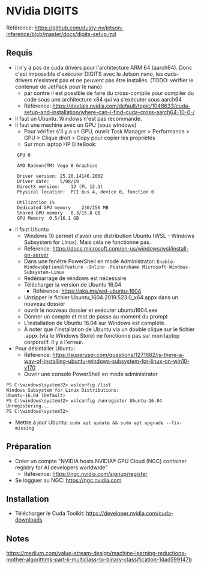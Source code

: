 # NVidia DIGITS
Référence: <https://github.com/dusty-nv/jetson-inference/blob/master/docs/digits-setup.md>

## Requis
* il n'y a pas de cuda drivers pour l'architecture ARM 64 (aarch64). Donc c'est impossible d'exécuter DIGITS avec le Jetson nano, les cuda-drivers n'existent pas et ne peuvent pas être installés. (TODO: vérifier le contenue de JetPack pour le nano) 
  * par contre il est possible de faire du cross-compile pour compiler du code sous une architecture x84 qui va s'exécuter sous aarch64
  * Référence: <https://devtalk.nvidia.com/default/topic/1048633/cuda-setup-and-installation/where-can-i-find-cuda-cross-aarch64-10-0-/>
* Il faut un Ubuntu. Windows n'est pas recommandé.
* Il faut une machine avec un GPU (sous windows)
  * Pour vérifier s'il y a un GPU, ouvrir Task Manager > Performance > GPU > Clique droit > Copy pour copier les propriétés
  * Sur mon laptop HP EliteBook: 
```
	GPU 0

	AMD Radeon(TM) Vega 8 Graphics

	Driver version:	25.20.14146.2002
	Driver date:	5/08/19
	DirectX version:	12 (FL 12.1)
	Physical location:	PCI bus 4, device 0, function 0

	Utilization	1%
	Dedicated GPU memory	230/256 MB
	Shared GPU memory	0.3/15.8 GB
	GPU Memory	0.5/16.1 GB
```

* Il faut Ubuntu
  * Windows 10 permet d'avoir une distribution Ubuntu (WSL - Windows Subsystem for Linux). Mais cela ne fonctionne pas. 
  * Référence: <https://docs.microsoft.com/en-us/windows/wsl/install-on-server>
  * Dans une fenêtre PowerShell en mode Administrator: 
  `Enable-WindowsOptionalFeature -Online -FeatureName Microsoft-Windows-Subsystem-Linux`
  * Redémarrage de windows est nécessaire
  * Télécharger la version de Ubuntu 16.04
    * Référence: <https://aka.ms/wsl-ubuntu-1604>
  * Unzipper le fichier Ubuntu_1604.2019.523.0_x64.appx dans un nouveau dossier
  * ouvrir le nouveau dossier et exécuter ubuntu1604.exe
  * Donner un compte et mot de passe au moment du prompt
  * L'installation de Ubuntu 16.04 sur Windows est complété. 
  * À noter que l'installation de Ubuntu via un double clique sur le fichier .appx (via le Windows Store) ne fonctionne pas sur mon laptop corporatif. Il y a l'erreur.
* Pour désintaller Ubuntu: 
  * Référence: <https://superuser.com/questions/1271682/is-there-a-way-of-installing-ubuntu-windows-subsystem-for-linux-on-win10-v170>
  * Ouvrir une console PowerShell en mode administrator
```
PS C:\windows\system32> wslconfig /list
Windows Subsystem for Linux Distributions:
Ubuntu-16.04 (Default)
PS C:\windows\system32> wslconfig /unregister Ubuntu-16.04
Unregistering...
PS C:\windows\system32>
```
* Mettre à jour Ubuntu: `sudo apt update && sudo apt upgrade --fix-missing`

  
## Préparation
* Créer un compte "NVIDIA hosts NVIDIA® GPU Cloud (NGC) container registry for AI developers worldwide"
  * Référence: <https://ngc.nvidia.com/signup/register>
* Se logguer au NGC: <https://ngc.nvidia.com>

## Installation
 * Télécharger le Cuda Toolkit: <https://developer.nvidia.com/cuda-downloads>

## Notes
https://medium.com/value-stream-design/machine-learning-reductions-mother-algorithms-part-ii-multiclass-to-binary-classification-1dad599147b
